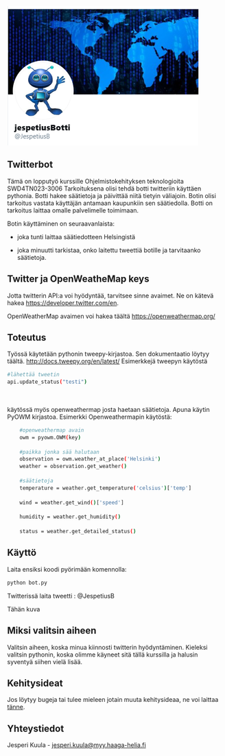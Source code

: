 ![jb](jb.png)



## Twitterbot
Tämä on lopputyö kurssille Ohjelmistokehityksen teknologioita SWD4TN023-3006
Tarkoituksena olisi tehdä botti twitteriin käyttäen pythonia.
Botti hakee säätietoja ja päivittää niitä tietyin väliajoin. 
Botin olisi tarkoitus vastata käyttäjän antamaan kaupunkiin sen säätiedolla.
Botti on tarkoitus laittaa omalle palvelimelle toimimaan.


Botin käyttäminen on seuraavanlaista:

- joka tunti laittaa säätiedotteen Helsingistä

- joka minuutti tarkistaa, onko laitettu tweettiä botille ja tarvitaanko säätietoja. 
 

## Twitter ja OpenWeatheMap keys

Jotta twitterin API:a voi hyödyntää, tarvitsee sinne avaimet. Ne on kätevä hakea https://developer.twitter.com/en.

OpenWeatherMap avaimen voi hakea täältä https://openweathermap.org/
## Toteutus

Työssä käytetään pythonin tweepy-kirjastoa. Sen dokumentaatio löytyy täältä. http://docs.tweepy.org/en/latest/
Esimerkkejä tweepyn käytöstä
``` sh
#lähettää tweetin
api.update_status("testi")




```

käytössä myös openweathermap josta haetaan säätietoja. Apuna käytin PyOWM kirjastoa. Esimerkki Openweathermapin käytöstä:
``` sh
    #openweathermap avain
    owm = pyowm.OWM(key)

    #paikka jonka sää halutaan
    observation = owm.weather_at_place('Helsinki')
    weather = observation.get_weather()
    
    #säätietoja
    temperature = weather.get_temperature('celsius')['temp']

    wind = weather.get_wind()['speed']

    humidity = weather.get_humidity()

    status = weather.get_detailed_status()

```
## Käyttö 

Laita ensiksi koodi pyörimään komennolla:
``` sh
python bot.py
```
Twitterissä laita tweetti : @JespetiusB <Kaupunki>
    
 Tähän kuva

## Miksi valitsin aiheen

Valitsin aiheen, koska minua kiinnosti twitterin hyödyntäminen. Kieleksi valitsin pythonin, koska olimme käyneet sitä tällä kurssilla ja 
halusin syventyä siihen vielä lisää. 


## Kehitysideat
Jos löytyy bugeja tai tulee mieleen jotain muuta kehitysideaa, ne voi laittaa [tänne](https://github.com/jespetius/Twitterbot/issues).



## Yhteystiedot

Jesperi Kuula - jesperi.kuula@myy.haaga-helia.fi
